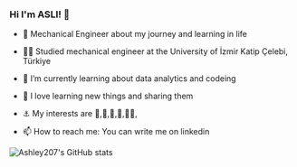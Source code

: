 ### Hi I'm ASLI! 👋


- 🔭 Mechanical Engineer about my journey and learning in life
- 👩‍💻 Studied mechanical engineer at the University of İzmir Katip Çelebi, Türkiye
- 🌱 I’m currently learning about data analytics and codeing
- 🌅 I love learning new things and sharing them
- ⚓ My interests are 🎨,🎸,📼,📸,🏊‍♀️,

- 📫 How to reach me: You can write me on linkedin

![Ashley207's GitHub stats](https://github-readme-stats.vercel.app/api?username=Ashley207&theme=radical&show_icons=true)
